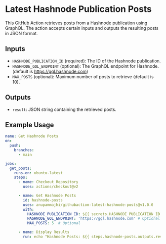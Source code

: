 # Latest Hashnode Publication Posts

This GitHub Action retrieves posts from a Hashnode publication using GraphQL. The action accepts certain inputs and outputs the resulting posts in JSON format.

## Inputs

- `HASHNODE_PUBLICATION_ID` (required): The ID of the Hashnode publication.
- `HASHNODE_GQL_ENDPOINT` (optional): The GraphQL endpoint for Hashnode. (default is https://gql.hashnode.com)
- `MAX_POSTS` (optional): Maximum number of posts to retrieve (default is 10).

## Outputs

- `result`: JSON string containing the retrieved posts.

## Example Usage

```yaml
name: Get Hashnode Posts
on:
  push:
    branches:
      - main

jobs:
  get_posts:
    runs-on: ubuntu-latest
    steps:
      - name: Checkout Repository
        uses: actions/checkout@v2

      - name: Get Hashnode Posts
        id: hashnode-posts
        uses: anupammajhi/githubaction-latest-hashnode-posts@v1.0.0
        with:
          HASHNODE_PUBLICATION_ID: ${{ secrets.HASHNODE_PUBLICATION_ID }}
          HASHNODE_GQL_ENDPOINT: 'https://gql.hashnode.com' # Optional
          MAX_POSTS: 5  # Optional

      - name: Display Results
        run: echo "Hashnode Posts: ${{ steps.hashnode-posts.outputs.result }}"
